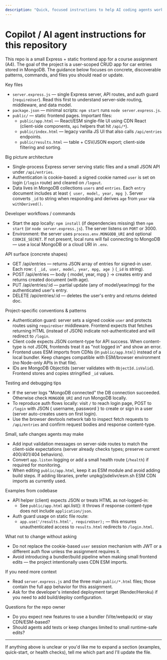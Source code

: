 ```yaml
---
description: "Quick, focused instructions to help AI coding agents work productively in this assignment repo."
---
```


# Copilot / AI agent instructions for this repository

This repo is a small Express + static frontend app for a course assignment (A4). The goal of the project is a user-scoped CRUD app for car entries stored in MongoDB. The guidance below focuses on concrete, discoverable patterns, commands, and files you should read or update.

Key files
- `server.express.js` — single Express server, API routes, and auth guard (`requireUser`). Read this first to understand server-side routing, middleware, and data model.
- `package.json` — minimal scripts: `npm start` runs `node server.express.js`.
- `public/` — static frontend pages. Important files:
  - `public/app.html` — React/ESM single-file UI using CDN React (client-side components, `api` helpers that hit `/api/*`).
  - `public/index.html` — legacy vanilla JS UI that also calls `/api/entries` endpoints.
  - `public/results.html` — table + CSV/JSON export; client-side filtering and sorting.

Big picture architecture
- Single-process Express server serving static files and a small JSON API under `/api/entries`.
- Authentication is cookie-based: a signed cookie named `user` is set on login (`/login` route) and cleared on `/logout`.
- Data lives in MongoDB collections `users` and `entries`. Each `entry` document includes at least `{ user, model, year, mpg }`. Server converts `_id` to string when responding and derives `age` from `year` via `withDerived()`.

Developer workflows / commands
- Start the app locally: `npm install` (if dependencies missing) then `npm start` (or `node server.express.js`). The server listens on `PORT` or 3000.
- Environment: the server uses `process.env.MONGODB_URI` and optional `COOKIE_SECRET`. If not present, local runs will fail connecting to MongoDB — use a local MongoDB or a cloud URI in `.env`.

API surface (concrete shapes)
- GET /api/entries — returns JSON array of entries for signed-in user. Each row: `{ _id, user, model, year, mpg, age }` (`_id` is string).
- POST /api/entries — body { model, year, mpg } → creates entry and returns created document (with age).
- PUT /api/entries/:id — partial update (any of model/year/mpg) for the authenticated user's entry.
- DELETE /api/entries/:id — deletes the user's entry and returns deleted doc.

Project-specific conventions & patterns
- Authentication guard: server sets a signed cookie `user` and protects routes using `requireUser` middleware. Frontend expects that fetches returning HTML (instead of JSON) indicate not-authenticated and will redirect to `/login`.
- Client code expects JSON content-type for API success. When content-type is not JSON, frontends treat it as "not logged in" and show an error.
- Frontend uses ESM imports from CDNs (in `public/app.html`) instead of a local bundler. Keep changes compatible with ESM/browser environment (no Node-only APIs in that file).
- IDs are MongoDB ObjectIds (server validates with `ObjectId.isValid`). Frontend stores and copies stringified `_id` values.

Testing and debugging tips
- If the server logs "MongoDB connected" the DB connection succeeded. Otherwise check `MONGODB_URI` and run MongoDB locally.
- To reproduce auth flows locally: visit `/` to reach login page, POST to `/login` with JSON { username, password } to create or sign in a user (server auto-creates users on first login).
- Use the browser devtools network tab to inspect fetch requests to `/api/entries` and confirm request bodies and response content-type.

Small, safe changes agents may make
- Add input validation messages on server-side routes to match the client-side expectations (server already checks types; preserve current 400/401/404 behaviors).
- Convert `app.listen` logging or add a small health route (`/health`) if required for monitoring.
- When editing `public/app.html`, keep it as ESM module and avoid adding build steps. If adding libraries, prefer unpkg/jsdelivr/esm.sh ESM CDN imports as currently used.

Examples from codebase
- API helper (client) expects JSON or treats HTML as not-logged-in:
  - See `public/app.html` api.list(): it throws if response content-type does not include `application/json`.
- Auth guard usage on static file route:
  - `app.use('/results.html', requireUser);` — this ensures unauthenticated access to `results.html` redirects to `/login.html`.

What not to change without asking
- Do not replace the cookie-based `user` session mechanism with JWT or a different auth flow unless the assignment requires it.
- Avoid introducing a bundler/build pipeline when making small frontend edits — the project intentionally uses CDN ESM imports.

If you need more context
- Read `server.express.js` and the three main `public/*.html` files; those contain the full app behavior for this assignment.
- Ask for the developer's intended deployment target (Render/Heroku) if you need to add build/deploy configuration.

Questions for the repo owner
- Do you expect new features to use a bundler (Vite/webpack) or stay CDN/ESM-based?
- Should agents add tests or keep changes limited to small runtime-safe edits?

---
If anything above is unclear or you'd like me to expand a section (examples, quick-start, or health checks), tell me which part and I'll update the file.
